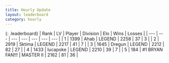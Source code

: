 ```yaml
---
title: Hourly Update
layout: leaderboard
category: hourly
---
```


{: .leaderboard}
| Rank | LV | Player | Division | Elo | Wins | Losses |
| --- | --- | --- | --- | --- | --- | --- |
| <span data-change="0">1</span> | 1399 | <span title="ID: 402846">Ahab</span> | LEGEND | <span data-change="-11">2258</span> | <span data-change="1">37</span> | <span data-change="1">3</span> |
| <span data-change="2">2</span> | 2919 | <span title="ID: 353063">Sktima</span> | LEGEND | <span data-change="15">2217</span> | <span data-change="4">41</span> | <span data-change="0">7</span> |
| <span data-change="0">3</span> | 1645 | <span title="ID: 337810">Dregun</span> | LEGEND | <span data-change="8">2212</span> | <span data-change="5">82</span> | <span data-change="1">27</span> |
| <span data-change="-2">4</span> | 1433 | <span title="ID: 41925">lucapoke</span> | LEGEND | <span data-change="0">2210</span> | <span data-change="0">39</span> | <span data-change="0">7</span> |
| <span data-change="0">5</span> | 184 | <span title="ID: 756342">#1 BRYAN FAN!!!</span> | MASTER II | <span data-change="0">2162</span> | <span data-change="0">81</span> | <span data-change="0">36</span> |